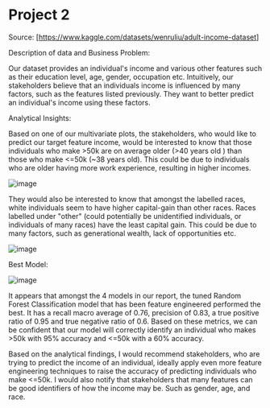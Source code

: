 # Project 2

Source: [https://www.kaggle.com/datasets/wenruliu/adult-income-dataset]

Description of data and Business Problem:

Our dataset provides an individual's income and various other features such as their education level, age, gender, occupation etc. Intuitively, our stakeholders believe that an individuals income is influenced by many factors, such as the features listed previously. They want to better predict an individual's income using these factors.

Analytical Insights:

Based on one of our multivariate plots, the stakeholders, who would like to predict our target feature income, would be interested to know that those individuals who make >50k are on average older (>40 years old ) than those who make <=50k (~38 years old). This could be due to individuals who are older having more work experience, resulting in higher incomes.

![image](https://github.com/anjalixprakash/Project2/assets/134672983/3198a90d-dd63-4975-b21e-fece2ac41b07)


They would also be interested to know that amongst the labelled races, white individuals seem to have higher capital-gain than other races. Races labelled under "other" (could potentially be unidentified individuals, or individuals of many races) have the least capital gain. This could be due to many factors, such as generational wealth, lack of opportunities etc.

![image](https://github.com/anjalixprakash/Project2/assets/134672983/51734b28-3abf-4999-9ca9-b2982b201257)

Best Model:

![image](https://github.com/anjalixprakash/Project2/assets/134672983/88f4ae53-5ac5-4ea9-a50f-84a03e61309a)


It appears that amongst the 4 models in our report, the tuned Random Forest Classification model that has been feature engineered performed the best. It has a recall macro average of 0.76, precision of 0.83,  a true positive ratio of 0.95 and true negative ratio of 0.6. Based on these metrics, we can be confident that our model will correctly identify an individual who makes >50k with 95% accuracy and <=50k with a 60% accuracy. 

Based on the analytical findings, I would recommend stakeholders, who are trying to predict the income of an individual, ideally apply even more feature engineering techniques to raise the accuracy of predicting individuals who make <=50k. I would also notify that stakeholders that many features can be good identifiers of how the income may be. Such as gender, age, and race. 
